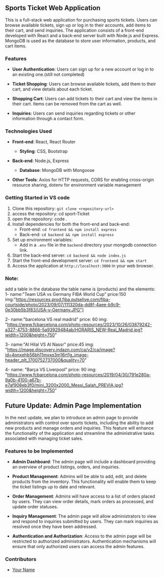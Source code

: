 ## Sports Ticket Web Application

This is a full-stack web application for purchasing sports tickets. Users can browse available tickets, sign up or log in to their accounts, add items to their cart, and send inquiries. The application consists of a front-end developed with React and a back-end server built with Node.js and Express. MongoDB is used as the database to store user information, products, and cart items.

### Features

- **User Authentication**: Users can sign up for a new account or log in to an existing one.(still not completed)
  
- **Ticket Shopping**: Users can browse available tickets, add them to their cart, and view details about each ticket.

- **Shopping Cart**: Users can add tickets to their cart and view the items in their cart. Items can be removed from the cart as well.

- **Inquiries**: Users can send inquiries regarding tickets or other information through a contact form.

### Technologies Used

- **Front-end**: React, React Router
  - **Styling**: CSS, Bootstrap
  
- **Back-end**: Node.js, Express
  - **Database**: MongoDB with Mongoose
  
- **Other Tools**: Axios for HTTP requests, CORS for enabling cross-origin resource sharing, dotenv for environment variable management

### Getting Started in VS code

1. Clone this repository: `git clone <repository-url>`
2. access the repository: cd sport-Ticket
3. open the repository: code . 
4. Install dependencies for both the front-end and back-end:
   - Front-end: `cd frontend && npm install express`
   - Back-end: `cd backend && npm install express`
5. Set up environment variables:
   - Add in a `.env` file in the `backend` directory your mongodb connection link.
6. Start the back-end server: `cd backend && node index.js`
7. Start the front-end development server: `cd frontend && npm start`
8. Access the application at `http://localhost:3000` in your web browser.

### Note:
add a table in the database the table name is (products) and the elements:
1- 
name:"Team USA vs Germany FIBA World Cup"
price:150
img:"https://resources.prod.fiba.pulselive.com/fiba-courtside/photo/2023/09/07/111320da-dd8f-4aee-b9c9-0e30bb5b3f83/USA-v-Germany.JPG"}

2-
name:"barcelona VS real madrid"
price: 60
img: "https://www.fcbarcelona.com/photo-resources/2023/10/26/03879242-a327-4753-8866-5a93929484ab/HORARIS_NEW-Real_Madrid.jpg?width=1200&height=750"

3-
name:"Al Hilal VS Al Nassr"
price:45
img: "https://image.discovery.indazn.com/ca/v2/ca/image?id=4pnxehb56bh11mxxq3m16rt1g_image-header_pIt_1700752737000&quality=70"

4- 
name: "Barça VS Liverpool"
price: 90
img: "https://www.fcbarcelona.com/photo-resources/2019/04/30/791e280a-9a0b-4100-a67b-e7af908eb3f0/mini_3200x2000_Messi_Salah_PREVIA.jpg?width=1200&height=750"

## Future Update: Admin Page Implementation

In the next update, we plan to introduce an admin page to provide administrators with control over sports tickets, including the ability to add new products and manage orders and inquiries. This feature will enhance the functionality of the application and streamline the administrative tasks associated with managing ticket sales.

### Features to be Implemented

- **Admin Dashboard**: The admin page will include a dashboard providing an overview of product listings, orders, and inquiries.

- **Product Management**: Admins will be able to add, edit, and delete products from the inventory. This functionality will enable them to keep the ticket listings up to date and relevant.

- **Order Management**: Admins will have access to a list of orders placed by users. They can view order details, mark orders as processed, and update order statuses.

- **Inquiry Management**: The admin page will allow administrators to view and respond to inquiries submitted by users. They can mark inquiries as resolved once they have been addressed.

- **Authentication and Authorization**: Access to the admin page will be restricted to authorized administrators. Authentication mechanisms will ensure that only authorized users can access the admin features.

### Contributors

- [Your Name](https://github.com/yourusername)

